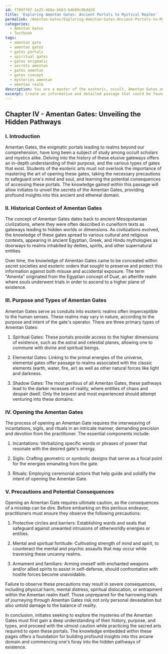```yaml
---
id: f709ff07-1e25-488a-bbb3-b4b89c0bdd28
title: 'Exploring Amentan Gates: Ancient Portals to Mystical Realms'
permalink: /Amentan-Gates/Exploring-Amentan-Gates-Ancient-Portals-to-Mystical-Realms/
categories:
  - Amentan Gates
  - Textbook
tags:
  - amentan gate
  - amentan gates
  - gates portals
  - spiritual gates
  - gates enigmatic
  - secrets amentan
  - gates amentan
  - gates concept
  - mysteries amentan
  - amentan realm
description: You are a master of the esoteric, occult, Amentan Gates and education, you have written many textbooks on the subject in ways that provide students with rich and deep understanding of the subject. You are being asked to write textbook-like sections on a topic and you do it with full context, explainability, and reliability in accuracy to the true facts of the topic at hand, in a textbook style that a student would easily be able to learn from, in a rich, engaging, and contextual way. Always include relevant context (such as formulas and history), related concepts, and in a way that someone can gain deep insights from.
excerpt: Create an informative and detailed passage that could be found within a grimoire or a treatise on the occult, specifically focusing on Amentan Gates. The text should cover the history, purpose, and various types of Amentan Gates as well as effectively explaining the process of opening them, precautions to take before attempting to open them, and any potential consequences of accessing these gates. Ensure that the passage provides rich knowledge and understanding for initiates seeking to gain insights into this esoteric domain.
---
```

## Chapter IV - Amentan Gates: Unveiling the Hidden Pathways

### I. Introduction

Amentan Gates, the enigmatic portals leading to realms beyond our comprehension, have long been a subject of study among occult scholars and mystics alike. Delving into the history of these elusive gateways offers an in-depth understanding of their purpose, and the various types of gates that exist. Students of the esoteric arts must not overlook the importance of mastering the art of opening these gates, taking the necessary precautions to safeguard one's mind and soul, and learning the potential consequences of accessing these portals. The knowledge gained within this passage will allow initiates to unveil the secrets of the Amentan Gates, providing profound insights into this ancient and ethereal domain.

### II. Historical Context of Amentan Gates

The concept of Amentan Gates dates back to ancient Mesopotamian civilizations, where they were often described in cuneiform texts as gateways leading to hidden worlds or dimensions. As civilizations evolved, the knowledge of these gates spread to various cultural and religious contexts, appearing in ancient Egyptian, Greek, and Hindu mythologies as doorways to realms inhabited by deities, spirits, and other supernatural entities.

Over time, the knowledge of Amentan Gates came to be concealed within secret societies and esoteric orders that sought to preserve and protect this information against both misuse and accidental exposure. The term "Amenta" originated from the Egyptian concept of Duat, an afterlife realm where souls underwent trials in order to ascend to a higher plane of existence.

### III. Purpose and Types of Amentan Gates

Amentan Gates serve as conduits into esoteric realms often imperceptible to the human senses. These realms may vary in nature, according to the purpose and intent of the gate's operator. There are three primary types of Amentan Gates:

1. Spiritual Gates: These portals provide access to the higher dimensions of existence, such as the astral and celestial planes, allowing one to commune with divine and spiritual beings.

2. Elemental Gates: Linking to the primal energies of the universe, elemental gates offer passage to realms associated with the classic elements (earth, water, fire, air) as well as other natural forces like light and darkness.

3. Shadow Gates: The most perilous of all Amentan Gates, these pathways lead to the darker recesses of reality, where entities of chaos and despair dwell. Only the bravest and most experienced should attempt venturing into these domains.

### IV. Opening the Amentan Gates

The process of opening an Amentan Gate requires the interweaving of incantations, sigils, and rituals in an intricate manner, demanding precision and devotion from the practitioner. The essential components include:

1. Incantations: Verbalizing specific words or phrases of power that resonate with the desired gate's energy.

2. Sigils: Crafting geometric or symbolic designs that serve as a focal point for the energies emanating from the gate.

3. Rituals: Employing ceremonial actions that help guide and solidify the intent of opening the Amentan Gate.

### V. Precautions and Potential Consequences

Opening an Amentan Gate requires ultimate caution, as the consequences of a misstep can be dire. Before embarking on this perilous endeavor, practitioners must ensure they observe the following precautions:

1. Protective circles and barriers: Establishing wards and seals that safeguard against unwanted intrusions of otherworldly energies or entities.

2. Mental and spiritual fortitude: Cultivating strength of mind and spirit, to counteract the mental and psychic assaults that may occur while traversing these uncanny realms.

3. Armament and familiars: Arming oneself with enchanted weapons and/or allied spirits to assist in self-defense, should confrontation with hostile forces become unavoidable.

Failure to observe these precautions may result in severe consequences, including physical harm, mental distress, spiritual dislocation, or entrapment within the Amentan realm itself. Those unprepared for the harrowing trials of journeying through Amentan Gates risk not only personal devastation but also untold damage to the balance of reality.

In conclusion, initiates seeking to explore the mysteries of the Amentan Gates must first gain a deep understanding of their history, purpose, and types, and proceed with the utmost caution while practicing the sacred arts required to open these portals. The knowledge embedded within these pages offers a foundation for building profound insights into this arcane domain and commencing one's foray into the hidden pathways of existence.
